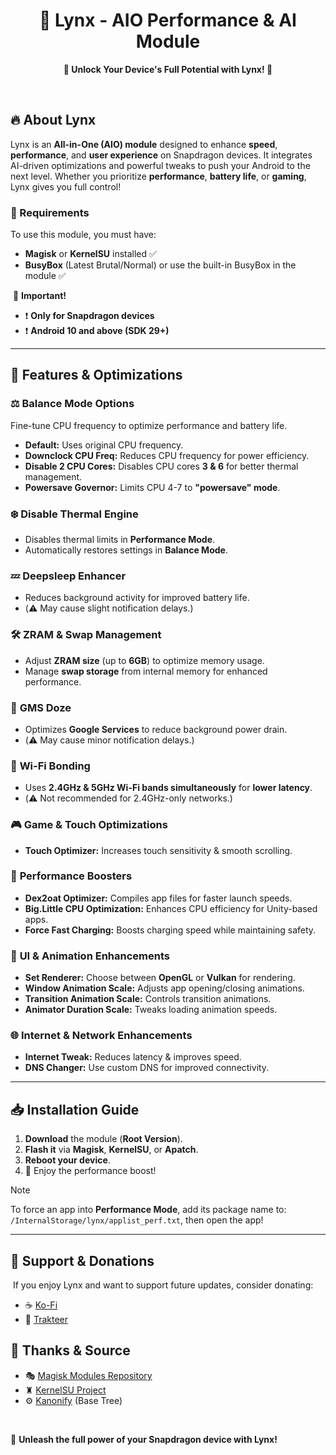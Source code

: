 <h1 align="center">📌 Lynx - AIO Performance & AI Module</h1>

<p align="center">
  <b>🚀 Unlock Your Device's Full Potential with Lynx! 🚀</b>
</p>
‎

## 🔥 About Lynx
Lynx is an **All-in-One (AIO) module** designed to enhance **speed**, **performance**, and **user experience** on Snapdragon devices. It integrates AI-driven optimizations and powerful tweaks to push your Android to the next level. Whether you prioritize **performance**, **battery life**, or **gaming**, Lynx gives you full control!

### 🔑 Requirements
To use this module, you must have:
- **Magisk** or **KernelSU** installed ✅
- **BusyBox** (Latest Brutal/Normal) or use the built-in BusyBox in the module ✅

‎
🚨 **Important!**
- ❗ **Only for Snapdragon devices**
- ❗ **Android 10 and above (SDK 29+)**

---

## 🔧 Features & Optimizations
### ⚖️ **Balance Mode Options**
Fine-tune CPU frequency to optimize performance and battery life.
- **Default:** Uses original CPU frequency.
- **Downclock CPU Freq:** Reduces CPU frequency for power efficiency.
- **Disable 2 CPU Cores:** Disables CPU cores **3 & 6** for better thermal management.
- **Powersave Governor:** Limits CPU 4-7 to **"powersave" mode**.

### ❄️ **Disable Thermal Engine**
- Disables thermal limits in **Performance Mode**.
- Automatically restores settings in **Balance Mode**.

### 💤 **Deepsleep Enhancer**
- Reduces background activity for improved battery life.
- (⚠️ May cause slight notification delays.)

### 🛠 **ZRAM & Swap Management**
- Adjust **ZRAM size** (up to **6GB**) to optimize memory usage.
- Manage **swap storage** from internal memory for enhanced performance.

### 🔋 **GMS Doze**
- Optimizes **Google Services** to reduce background power drain.
- (⚠️ May cause minor notification delays.)

### 📡 **Wi-Fi Bonding**
- Uses **2.4GHz & 5GHz Wi-Fi bands simultaneously** for **lower latency**.
- (⚠️ Not recommended for 2.4GHz-only networks.)

### 🎮 **Game & Touch Optimizations**
- **Touch Optimizer:** Increases touch sensitivity & smooth scrolling.

### 🚀 **Performance Boosters**
- **Dex2oat Optimizer:** Compiles app files for faster launch speeds.
- **Big.Little CPU Optimization:** Enhances CPU efficiency for Unity-based apps.
- **Force Fast Charging:** Boosts charging speed while maintaining safety.

### 🎨 **UI & Animation Enhancements**
- **Set Renderer:** Choose between **OpenGL** or **Vulkan** for rendering.
- **Window Animation Scale:** Adjusts app opening/closing animations.
- **Transition Animation Scale:** Controls transition animations.
- **Animator Duration Scale:** Tweaks loading animation speeds.

### 🌐 **Internet & Network Enhancements**
- **Internet Tweak:** Reduces latency & improves speed.
- **DNS Changer:** Use custom DNS for improved connectivity.

---

## 📥 Installation Guide
1. **Download** the module (**Root Version**).
2. **Flash it** via **Magisk**, **KernelSU**, or **Apatch**.
3. **Reboot your device**.
4. 🎉 Enjoy the performance boost!



> [!NOTE]
> To force an app into **Performance Mode**, add its package name to:
> `/InternalStorage/lynx/applist_perf.txt`, then open the app!

---

## 💖 Support & Donations
‎ If you enjoy Lynx and want to support future updates, consider donating:

- ☕ [Ko-Fi](https://ko-fi.com/zy0x_noir)
- 🎁 [Trakteer](https://trakteer.id/zy0x/tip)

## 📜 Thanks & Source
- 🎭 [Magisk Modules Repository](https://github.com/topjohnwu/Magisk)
- ♜ [KernelSU Project](https://github.com/tiann/KernelSU)
- ⚙️ [Kanonify](https://github.com/Kanonify-01) (Base Tree)

‎

🚀 **Unleash the full power of your Snapdragon device with Lynx!**
